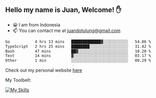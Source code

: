 ## Hello my name is Juan, Welcome! ✋

- 😀 I am from Indonesia
- 📫 You can contact me at juandotulung@gmail.com

<!--START_SECTION:waka-->

```txt
Go           4 hrs 13 mins   █████████████▓░░░░░░░░░░░   54.86 %
TypeScript   2 hrs 25 mins   ████████░░░░░░░░░░░░░░░░░   31.42 %
Bash         47 mins         ██▓░░░░░░░░░░░░░░░░░░░░░░   10.20 %
Text         14 mins         ▓░░░░░░░░░░░░░░░░░░░░░░░░   03.17 %
Other        1 min           ░░░░░░░░░░░░░░░░░░░░░░░░░   00.29 %
```

<!--END_SECTION:waka-->

Check out my personal website [here](https://juanchristian.com)

My Toolbelt:

[![My Skills](https://skillicons.dev/icons?i=go,js,ts,nodejs,react,nextjs,python,php,laravel,aws,bash,linux,postgres,mysql,redis,mongodb,docker)](https://skillicons.dev)

